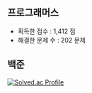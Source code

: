 ## 프로그래머스

- 획득한 점수 : 1,412 점
- 해결한 문제 수 : 202 문제

## 백준 

[![Solved.ac Profile](http://mazassumnida.wtf/api/v2/generate_badge?boj=em1n137)](https://solved.ac/ansohxxn/)
